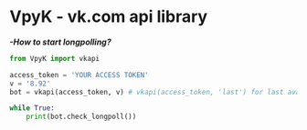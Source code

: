 # VpyK - vk.com api library

***-How to start longpolling?***
```python
from VpyK import vkapi

access_token = 'YOUR ACCESS TOKEN'
v = '8.92'
bot = vkapi(access_token, v) # vkapi(access_token, 'last') for last available version

while True:
	print(bot.check_longpoll())
```
